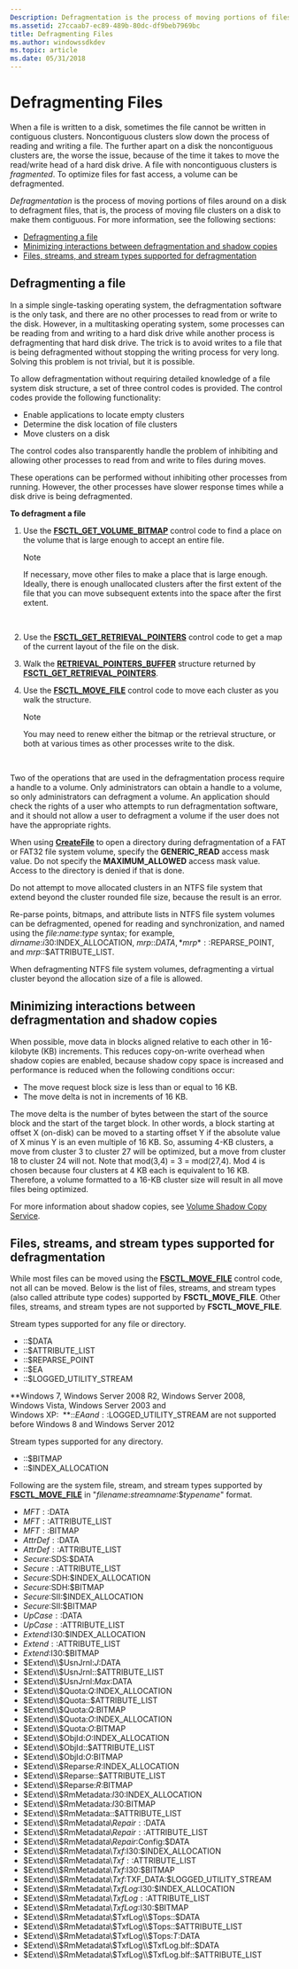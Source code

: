 ```yaml
---
Description: Defragmentation is the process of moving portions of files around on a disk to defragment files, that is, the process of moving file clusters on a disk to make them contiguous.
ms.assetid: 27ccaab7-ec89-489b-80dc-df9beb7969bc
title: Defragmenting Files
ms.author: windowssdkdev
ms.topic: article
ms.date: 05/31/2018
---
```


# Defragmenting Files

When a file is written to a disk, sometimes the file cannot be written in contiguous clusters. Noncontiguous clusters slow down the process of reading and writing a file. The further apart on a disk the noncontiguous clusters are, the worse the issue, because of the time it takes to move the read/write head of a hard disk drive. A file with noncontiguous clusters is *fragmented*. To optimize files for fast access, a volume can be defragmented.

*Defragmentation* is the process of moving portions of files around on a disk to defragment files, that is, the process of moving file clusters on a disk to make them contiguous. For more information, see the following sections:

-   [Defragmenting a file](#defragmenting-a-file)
-   [Minimizing interactions between defragmentation and shadow copies](#minimizing-interactions-between-defragmentation-and-shadow-copies)
-   [Files, streams, and stream types supported for defragmentation](#files-streams-and-stream-types-supported-for-defragmentation)

## Defragmenting a file

In a simple single-tasking operating system, the defragmentation software is the only task, and there are no other processes to read from or write to the disk. However, in a multitasking operating system, some processes can be reading from and writing to a hard disk drive while another process is defragmenting that hard disk drive. The trick is to avoid writes to a file that is being defragmented without stopping the writing process for very long. Solving this problem is not trivial, but it is possible.

To allow defragmentation without requiring detailed knowledge of a file system disk structure, a set of three control codes is provided. The control codes provide the following functionality:

-   Enable applications to locate empty clusters
-   Determine the disk location of file clusters
-   Move clusters on a disk

The control codes also transparently handle the problem of inhibiting and allowing other processes to read from and write to files during moves.

These operations can be performed without inhibiting other processes from running. However, the other processes have slower response times while a disk drive is being defragmented.

**To defragment a file**

1.  Use the [**FSCTL\_GET\_VOLUME\_BITMAP**](https://msdn.microsoft.com/en-us/library/Aa364573(v=VS.85).aspx) control code to find a place on the volume that is large enough to accept an entire file.
    > [!Note]  
    > If necessary, move other files to make a place that is large enough. Ideally, there is enough unallocated clusters after the first extent of the file that you can move subsequent extents into the space after the first extent.

     

2.  Use the [**FSCTL\_GET\_RETRIEVAL\_POINTERS**](https://msdn.microsoft.com/en-us/library/Aa364572(v=VS.85).aspx) control code to get a map of the current layout of the file on the disk.
3.  Walk the [**RETRIEVAL\_POINTERS\_BUFFER**](/windows/desktop/api/WinIoCtl/ns-winioctl-retrieval_pointers_buffer) structure returned by [**FSCTL\_GET\_RETRIEVAL\_POINTERS**](https://msdn.microsoft.com/en-us/library/Aa364572(v=VS.85).aspx).
4.  Use the [**FSCTL\_MOVE\_FILE**](https://msdn.microsoft.com/en-us/library/Aa364577(v=VS.85).aspx) control code to move each cluster as you walk the structure.
    > [!Note]  
    > You may need to renew either the bitmap or the retrieval structure, or both at various times as other processes write to the disk.

     

Two of the operations that are used in the defragmentation process require a handle to a volume. Only administrators can obtain a handle to a volume, so only administrators can defragment a volume. An application should check the rights of a user who attempts to run defragmentation software, and it should not allow a user to defragment a volume if the user does not have the appropriate rights.

When using [**CreateFile**](/windows/desktop/api/FileAPI/nf-fileapi-createfilea) to open a directory during defragmentation of a FAT or FAT32 file system volume, specify the **GENERIC\_READ** access mask value. Do not specify the **MAXIMUM\_ALLOWED** access mask value. Access to the directory is denied if that is done.

Do not attempt to move allocated clusters in an NTFS file system that extend beyond the cluster rounded file size, because the result is an error.

Re-parse points, bitmaps, and attribute lists in NTFS file system volumes can be defragmented, opened for reading and synchronization, and named using the *file*:*name*:*type* syntax; for example, *dirname*:$i30:$INDEX\_ALLOCATION, *mrp*::$DATA, *mrp*::$REPARSE\_POINT, and *mrp*::$ATTRIBUTE\_LIST.

When defragmenting NTFS file system volumes, defragmenting a virtual cluster beyond the allocation size of a file is allowed.

## Minimizing interactions between defragmentation and shadow copies

When possible, move data in blocks aligned relative to each other in 16-kilobyte (KB) increments. This reduces copy-on-write overhead when shadow copies are enabled, because shadow copy space is increased and performance is reduced when the following conditions occur:

-   The move request block size is less than or equal to 16 KB.
-   The move delta is not in increments of 16 KB.

The move delta is the number of bytes between the start of the source block and the start of the target block. In other words, a block starting at offset X (on-disk) can be moved to a starting offset Y if the absolute value of X minus Y is an even multiple of 16 KB. So, assuming 4-KB clusters, a move from cluster 3 to cluster 27 will be optimized, but a move from cluster 18 to cluster 24 will not. Note that mod(3,4) = 3 = mod(27,4). Mod 4 is chosen because four clusters at 4 KB each is equivalent to 16 KB. Therefore, a volume formatted to a 16-KB cluster size will result in all move files being optimized.

For more information about shadow copies, see [Volume Shadow Copy Service](https://msdn.microsoft.com/library/windows/desktop/aa381497).

## Files, streams, and stream types supported for defragmentation

While most files can be moved using the [**FSCTL\_MOVE\_FILE**](https://msdn.microsoft.com/en-us/library/Aa364577(v=VS.85).aspx) control code, not all can be moved. Below is the list of files, streams, and stream types (also called attribute type codes) supported by **FSCTL\_MOVE\_FILE**. Other files, streams, and stream types are not supported by **FSCTL\_MOVE\_FILE**.

Stream types supported for any file or directory.

-   ::$DATA
-   ::$ATTRIBUTE\_LIST
-   ::$REPARSE\_POINT
-   ::$EA
-   ::$LOGGED\_UTILITY\_STREAM

**Windows 7, Windows Server 2008 R2, Windows Server 2008, Windows Vista, Windows Server 2003 and Windows XP:  **::$EA and ::$LOGGED\_UTILITY\_STREAM are not supported before Windows 8 and Windows Server 2012

Stream types supported for any directory.

-   ::$BITMAP
-   ::$INDEX\_ALLOCATION

Following are the system file, stream, and stream types supported by [**FSCTL\_MOVE\_FILE**](https://msdn.microsoft.com/en-us/library/Aa364577(v=VS.85).aspx) in "*filename*:*streamname*:$*typename*" format.

-   $MFT::$DATA
-   $MFT::$ATTRIBUTE\_LIST
-   $MFT::$BITMAP
-   $AttrDef::$DATA
-   $AttrDef::$ATTRIBUTE\_LIST
-   $Secure:$SDS:$DATA
-   $Secure::$ATTRIBUTE\_LIST
-   $Secure:$SDH:$INDEX\_ALLOCATION
-   $Secure:$SDH:$BITMAP
-   $Secure:$SII:$INDEX\_ALLOCATION
-   $Secure:$SII:$BITMAP
-   $UpCase::$DATA
-   $UpCase::$ATTRIBUTE\_LIST
-   $Extend:$I30:$INDEX\_ALLOCATION
-   $Extend::$ATTRIBUTE\_LIST
-   $Extend:$I30:$BITMAP
-   $Extend\\$UsnJrnl:$J:$DATA
-   $Extend\\$UsnJrnl::$ATTRIBUTE\_LIST
-   $Extend\\$UsnJrnl:$Max:$DATA
-   $Extend\\$Quota:$Q:$INDEX\_ALLOCATION
-   $Extend\\$Quota::$ATTRIBUTE\_LIST
-   $Extend\\$Quota:$Q:$BITMAP
-   $Extend\\$Quota:$O:$INDEX\_ALLOCATION
-   $Extend\\$Quota:$O:$BITMAP
-   $Extend\\$ObjId:$O:$INDEX\_ALLOCATION
-   $Extend\\$ObjId::$ATTRIBUTE\_LIST
-   $Extend\\$ObjId:$O:$BITMAP
-   $Extend\\$Reparse:$R:$INDEX\_ALLOCATION
-   $Extend\\$Reparse::$ATTRIBUTE\_LIST
-   $Extend\\$Reparse:$R:$BITMAP
-   $Extend\\$RmMetadata:$I30:$INDEX\_ALLOCATION
-   $Extend\\$RmMetadata:$I30:$BITMAP
-   $Extend\\$RmMetadata::$ATTRIBUTE\_LIST
-   $Extend\\$RmMetadata\\$Repair::$DATA
-   $Extend\\$RmMetadata\\$Repair::$ATTRIBUTE\_LIST
-   $Extend\\$RmMetadata\\$Repair:$Config:$DATA
-   $Extend\\$RmMetadata\\$Txf:$I30:$INDEX\_ALLOCATION
-   $Extend\\$RmMetadata\\$Txf::$ATTRIBUTE\_LIST
-   $Extend\\$RmMetadata\\$Txf:$I30:$BITMAP
-   $Extend\\$RmMetadata\\$Txf:$TXF\_DATA:$LOGGED\_UTILITY\_STREAM
-   $Extend\\$RmMetadata\\$TxfLog:$I30:$INDEX\_ALLOCATION
-   $Extend\\$RmMetadata\\$TxfLog::$ATTRIBUTE\_LIST
-   $Extend\\$RmMetadata\\$TxfLog:$I30:$BITMAP
-   $Extend\\$RmMetadata\\$TxfLog\\$Tops::$DATA
-   $Extend\\$RmMetadata\\$TxfLog\\$Tops::$ATTRIBUTE\_LIST
-   $Extend\\$RmMetadata\\$TxfLog\\$Tops:$T:$DATA
-   $Extend\\$RmMetadata\\$TxfLog\\$TxfLog.blf::$DATA
-   $Extend\\$RmMetadata\\$TxfLog\\$TxfLog.blf::$ATTRIBUTE\_LIST

 

 



